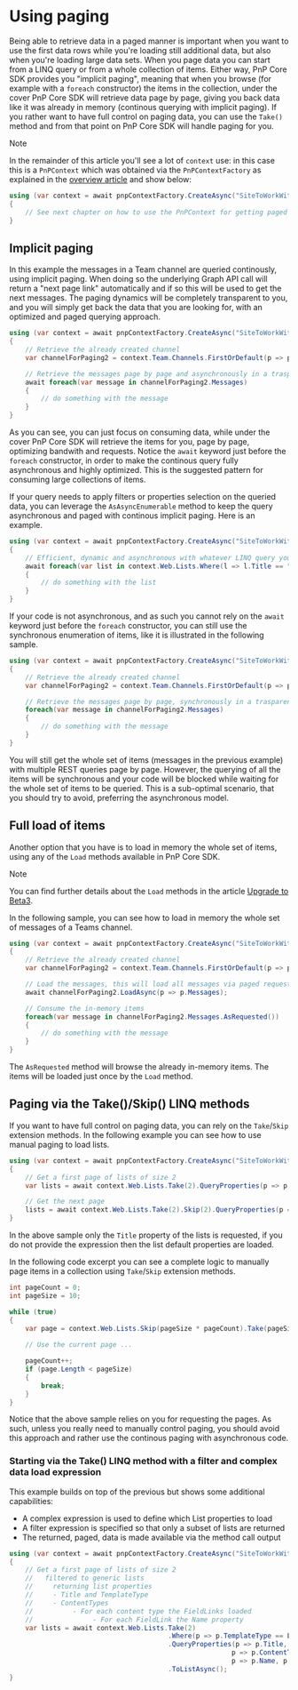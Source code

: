 # Using paging

Being able to retrieve data in a paged manner is important when you want to use the first data rows while you're loading still additional data, but also when you're loading large data sets. When you page data you can start from a LINQ query or from a whole collection of items. Either way, PnP Core SDK provides you "implicit paging", meaning that when you browse (for example with a `foreach` constructor) the items in the collection, under the cover PnP Core SDK will retrieve data page by page, giving you back data like it was already in memory (continous querying with implicit paging).
If you rather want to have full control on paging data, you can use the `Take()` method and from that point on PnP Core SDK will handle paging for you.

> [!Note]
> In the remainder of this article you'll see a lot of `context` use: in this case this is a `PnPContext` which was obtained via the `PnPContextFactory` as explained in the [overview article](readme.md) and show below:
```csharp
using (var context = await pnpContextFactory.CreateAsync("SiteToWorkWith"))
{
    // See next chapter on how to use the PnPContext for getting paged data
}
```

## Implicit paging

In this example the messages in a Team channel are queried continously, using implicit paging. When doing so the underlying Graph API call will return a "next page link" automatically and if so this will be used to get the next messages. The paging dynamics will be completely transparent to you, and you will simply get back the data that you are looking for, with an optimized and paged querying approach.

```csharp
using (var context = await pnpContextFactory.CreateAsync("SiteToWorkWith"))
{
    // Retrieve the already created channel
    var channelForPaging2 = context.Team.Channels.FirstOrDefault(p => p.DisplayName == "My Channel");

    // Retrieve the messages page by page and asynchronously in a trasparent way 
    await foreach(var message in channelForPaging2.Messages)
    {
        // do something with the message
    }
}
```

As you can see, you can just focus on consuming data, while under the cover PnP Core SDK will retrieve the items for you, page by page, optimizing bandwith and requests. Notice the `await` keyword just before the `foreach` constructor, in order to make the continous query fully asynchronous and highly optimized. This is the suggested pattern for consuming large collections of items. 

If your query needs to apply filters or properties selection on the queried data, you can leverage the `AsAsyncEnumerable` method to keep the query asynchronous and paged with continous implicit paging. Here is an example.

```csharp
using (var context = await pnpContextFactory.CreateAsync("SiteToWorkWith"))
{
    // Efficient, dynamic and asynchronous with whatever LINQ query you like
    await foreach(var list in context.Web.Lists.Where(l => l.Title == "Documents").AsAsyncEnumerable())
    {
        // do something with the list
    }
}
```

If your code is not asynchronous, and as such you cannot rely on the `await` keyword just before the `foreach` constructor, you can still use the synchronous enumeration of items, like it is illustrated in the following sample.

```csharp
using (var context = await pnpContextFactory.CreateAsync("SiteToWorkWith"))
{
    // Retrieve the already created channel
    var channelForPaging2 = context.Team.Channels.FirstOrDefault(p => p.DisplayName == "My Channel");

    // Retrieve the messages page by page, synchronously in a trasparent way 
    foreach(var message in channelForPaging2.Messages)
    {
        // do something with the message
    }
}
```

You will still get the whole set of items (messages in the previous example) with multiple REST queries page by page. However, the querying of all the items will be synchronous and your code will be blocked while waiting for the whole set of items to be queried. This is a sub-optimal scenario, that you should try to avoid, preferring the asynchronous model. 

## Full load of items

Another option that you have is to load in memory the whole set of items, using any of the `Load` methods available in PnP Core SDK.

> [!Note]
> You can find further details about the `Load` methods in the article [Upgrade to Beta3](upgrade-to-beta3.md).

In the following sample, you can see how to load in memory the whole set of messages of a Teams channel.

```csharp
using (var context = await pnpContextFactory.CreateAsync("SiteToWorkWith"))
{
    // Retrieve the already created channel
    var channelForPaging2 = context.Team.Channels.FirstOrDefault(p => p.DisplayName == "My Channel");

    // Load the messages, this will load all messages via paged requests
    await channelForPaging2.LoadAsync(p => p.Messages);

    // Consume the in-memory items 
    foreach(var message in channelForPaging2.Messages.AsRequested())
    {
        // do something with the message
    }
}
```

The `AsRequested` method will browse the already in-memory items. The items will be loaded just once by the `Load` method.

## Paging via the Take()/Skip() LINQ methods

If you want to have full control on paging data, you can rely on the `Take`/`Skip` extension methods. In the following example you can see how to use manual paging to load lists.

```csharp
using (var context = await pnpContextFactory.CreateAsync("SiteToWorkWith"))
{
    // Get a first page of lists of size 2
    var lists = await context.Web.Lists.Take(2).QueryProperties(p => p.Title).ToListAsync();

    // Get the next page
    lists = await context.Web.Lists.Take(2).Skip(2).QueryProperties(p => p.Title).ToListAsync();    
}
```

In the above sample only the `Title` property of the lists is requested, if you do not provide the expression then the list default properties are loaded.

In the following code excerpt you can see a complete logic to manually page items in a collection using `Take`/`Skip` extension methods.

```csharp
int pageCount = 0;
int pageSize = 10;

while (true)
{
    var page = context.Web.Lists.Skip(pageSize * pageCount).Take(pageSize).ToArray();
    
    // Use the current page ...

    pageCount++;
    if (page.Length < pageSize)
    {
        break;
    }
}
```

Notice that the above sample relies on you for requesting the pages. As such, unless you really need to manually control paging, you should avoid this approach and rather use the continous paging with asynchronous code.

### Starting via the Take() LINQ method with a filter and complex data load expression

This example builds on top of the previous but shows some additional capabilities:

- A complex expression is used to define which List properties to load
- A filter expression is specified so that only a subset of lists are returned
- The returned, paged, data is made available via the method call output

```csharp
using (var context = await pnpContextFactory.CreateAsync("SiteToWorkWith"))
{
    // Get a first page of lists of size 2 
    //   filtered to generic lists
    //     returning list properties
    //     - Title and TemplateType
    //     - ContentTypes
    //          - For each content type the FieldLinks loaded
    //               - For each FieldLink the Name property
    var lists = await context.Web.Lists.Take(2)
                                        .Where(p => p.TemplateType == ListTemplateType.GenericList)
                                        .QueryProperties(p => p.Title, p => p.TemplateType,
                                                        p => p.ContentTypes.QueryProperties(
                                                        p => p.Name, p => p.FieldLinks.QueryProperties(p => p.Name)))
                                        .ToListAsync();
}
```
